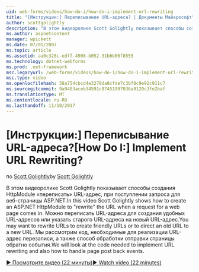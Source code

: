 ```yaml
---
uid: web-forms/videos/how-do-i/how-do-i-implement-url-rewriting
title: "[Инструкции:] Переписывание URL-адреса? | Документы Майкрософт"
author: scottgolightly
description: "В этом видеоролике Scott Golightly показывает способы создания HttpModule «переписать» URL-адрес, при поступлении запроса для веб-страницы ASP.NET. Может потребоваться переписать..."
ms.author: aspnetcontent
manager: wpickett
ms.date: 07/01/2007
ms.topic: article
ms.assetid: aa0c328c-edff-4908-b052-31b6b06f8555
ms.technology: dotnet-webforms
ms.prod: .net-framework
msc.legacyurl: /web-forms/videos/how-do-i/how-do-i-implement-url-rewriting
msc.type: video
ms.openlocfilehash: 58a754cbcd4e3278da8cfde7c3bf8c9e92c911c7
ms.sourcegitcommit: 9a9483aceb34591c97451997036a9120c3fe2baf
ms.translationtype: MT
ms.contentlocale: ru-RU
ms.lasthandoff: 11/10/2017
---
```

<a name="how-do-i-implement-url-rewriting"></a><span data-ttu-id="28978-105">[Инструкции:] Переписывание URL-адреса?</span><span class="sxs-lookup"><span data-stu-id="28978-105">[How Do I:] Implement URL Rewriting?</span></span>
====================
<span data-ttu-id="28978-106">по [Scott Golightly](https://github.com/scottgolightly)</span><span class="sxs-lookup"><span data-stu-id="28978-106">by [Scott Golightly](https://github.com/scottgolightly)</span></span>

<span data-ttu-id="28978-107">В этом видеоролике Scott Golightly показывает способы создания HttpModule «переписать» URL-адрес, при поступлении запроса для веб-страницы ASP.NET.</span><span class="sxs-lookup"><span data-stu-id="28978-107">In this video Scott Golightly shows how to create an ASP.NET HttpModule to "rewrite" the URL when a request for a web page comes in.</span></span> <span data-ttu-id="28978-108">Можно переписать URL-адреса для создания удобных URL-адресов или указать старого URL-адреса на новый URL-адрес.</span><span class="sxs-lookup"><span data-stu-id="28978-108">You may want to rewrite URLs to create friendly URLs or to direct an old URL to a new URL.</span></span> <span data-ttu-id="28978-109">Мы рассмотрим код, необходимые для реализации URL-адрес перезаписи, а также способ обработки отправки страницы обратно события.</span><span class="sxs-lookup"><span data-stu-id="28978-109">We will look at the code needed to implement URL rewriting and also how to handle page post back events.</span></span>

[<span data-ttu-id="28978-110">&#9654; Посмотрите видео (22 минуты)</span><span class="sxs-lookup"><span data-stu-id="28978-110">&#9654; Watch video (22 minutes)</span></span>](https://channel9.msdn.com/Blogs/ASP-NET-Site-Videos/how-do-i-implement-url-rewriting)

